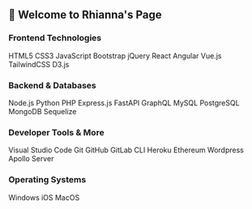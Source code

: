 ## 👋 Welcome to Rhianna's Page

### Frontend Technologies
HTML5 CSS3 JavaScript Bootstrap jQuery React Angular Vue.js TailwindCSS D3.js

### Backend & Databases
Node.js Python PHP Express.js FastAPI GraphQL MySQL PostgreSQL MongoDB Sequelize

### Developer Tools & More
Visual Studio Code Git GitHub GitLab CLI Heroku Ethereum Wordpress Apollo Server

### Operating Systems
Windows iOS MacOS


<!--
**rhiannawilson/rhiannawilson** is a ✨ _special_ ✨ repository because its `README.md` (this file) appears on your GitHub profile.

Here are some ideas to get you started:

- 🔭 I’m currently working on ...
- 🌱 I’m currently learning ...
- 👯 I’m looking to collaborate on ...
- 🤔 I’m looking for help with ...
- 💬 Ask me about ...
- 📫 How to reach me: ...
- 😄 Pronouns: ...
- ⚡ Fun fact: ...
-->

